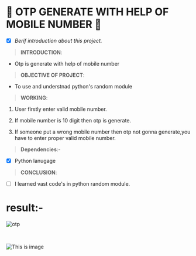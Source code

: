 # :iphone:  OTP GENERATE WITH HELP OF MOBILE NUMBER  :iphone:

- [x] *Berif introduction about this  project.*

> **INTRODUCTION**:

- Otp is generate with help of mobile number

> **OBJECTIVE OF PROJECT**:

- To use and understnad python's random module

> **WORKING**:

1. User firstly enter valid mobile number.

2. If mobile number is 10 digit then otp is generate.

3. If someone put a wrong mobile number then otp not gonna generate,you have to enter proper valid mobile number.

> **Dependencies**:- 

- [x] Python lanugage


> **CONCLUSION**:

- [ ] I learned vast code's in python random module.


# result:- 

![otp](https://user-images.githubusercontent.com/113135493/189590515-11821cd8-bfd8-4106-a7cd-43c36a6b96df.png)


​
 
![This is image](https://web-dev.imgix.net/image/admin/iVHsQYbBj8qNYZeSZKwK.png?auto=format&w=1600)



